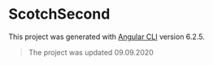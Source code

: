 # ScotchSecond

This project was generated with [Angular CLI](https://github.com/angular/angular-cli) version 6.2.5.

> The project was updated 09.09.2020